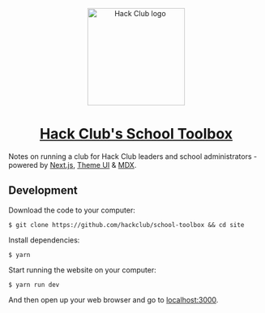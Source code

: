 <p align="center"><img width="192" alt="Hack Club logo" src="https://assets.hackclub.com/flag-standalone.svg"></p>
<h1 align="center"><a href="https://hackclub.com/">Hack Club's School Toolbox</a></h1>

Notes on running a club for Hack Club leaders and school administrators - powered by [Next.js], [Theme UI] & [MDX].

## Development

Download the code to your computer:

    $ git clone https://github.com/hackclub/school-toolbox && cd site

Install dependencies:

    $ yarn

Start running the website on your computer:

    $ yarn run dev

And then open up your web browser and go to [localhost:3000](http://localhost:3000).

[next.js]: https://nextjs.org
[mdx]: https://mdxjs.com
[theme ui]: http://theme-ui.com
